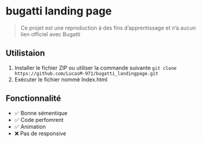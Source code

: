 ﻿# bugatti landing page 

 > Ce projet est une reproduction à des fins d’apprentissage et n’a aucun lien officiel avec Bugatti
 
## Utilistaion

1. Installer le fichier ZIP ou utiliser la commande suivante  `` git clone https://github.com/LucasM-971/bugatti_landingpage.git ``
2. Exécuter le fichier nommé Index.html

## Fonctionnalité
- ✅ Bonne sémentique
- ✅ Code perfomrent
- ✅ Animation
- ❌ Pas de responsive


